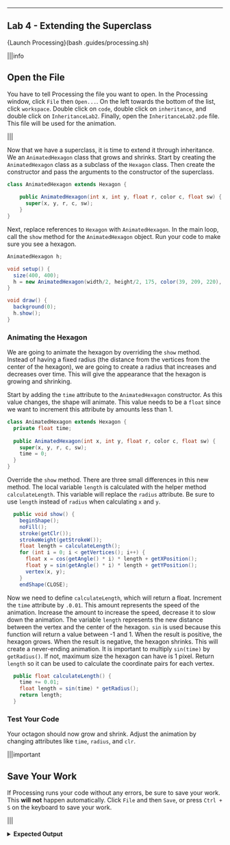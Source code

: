 ----------

## Lab 4 - Extending the Superclass

{Launch Processing}(bash .guides/processing.sh)

|||info
## Open the File
You have to tell Processing the file you want to open. In the Processing window, click `File` then `Open...`. On the left towards the bottom of the list, click `workspace`. Double click on `code`, double click on `inheritance`, and double click on `InheritanceLab2`. Finally, open the `InheritanceLab2.pde` file. This file will be used for the animation.

|||

Now that we have a superclass, it is time to extend it through inheritance. We an `AnimatedHexagon` class that grows and shrinks. Start by creating the `AnimatedHexagon` class as a subclass of the `Hexagon` class. Then create the constructor and pass the arguments to the constructor of the superclass.

```java
class AnimatedHexagon extends Hexagon {
  
    public AnimatedHexagon(int x, int y, float r, color c, float sw) {
      super(x, y, r, c, sw);
    }
}
```

Next, replace references to `Hexagon` with `AnimatedHexagon`. In the main loop, call the `show` method for the `AnimatedHexagon` object. Run your code to make sure you see a hexagon.

```java
AnimatedHexagon h;

void setup() {
  size(400, 400);
  h = new AnimatedHexagon(width/2, height/2, 175, color(39, 209, 220), 3);
}

void draw() {
  background(0);
  h.show();
}
```

### Animating the Hexagon

We are going to animate the hexagon by overriding the `show` method. Instead of having a fixed radius (the distance from the vertices from the center of the hexagon), we are going to create a radius that increases and decreases over time. This will give the appearance that the hexagon is growing and shrinking.

Start by adding the `time` attribute to the `AnimatedHexagon` constructor. As this value changes, the shape will animate. This value needs to be a `float` since we want to increment this attribute by amounts less than 1.

```java
class AnimatedHexagon extends Hexagon {
  private float time;
  
  public AnimatedHexagon(int x, int y, float r, color c, float sw) {
    super(x, y, r, c, sw);
    time = 0;
  }
}
```

Override the `show` method. There are three small differences in this new method. The local variable `length` is calculated with the helper method `calculateLength`. This variable will replace the `radius` attribute. Be sure to use `length` instead of `radius` when calculating `x` and `y`.

```java
  public void show() {
    beginShape();
    noFill();
    stroke(getClr());
    strokeWeight(getStrokeW());
    float length = calculateLength();
    for (int i = 0; i < getVertices(); i++) {
      float x = cos(getAngle() * i) * length + getXPosition();
      float y = sin(getAngle() * i) * length + getYPosition();
      vertex(x, y);
    }
    endShape(CLOSE);
```

Now we need to define `calculateLength`, which will return a float. Increment the `time` attribute by `.0.01`. This amount represents the speed of the animation. Increase the amount to increase the speed, decrease it to slow down the animation. The variable `length` represents the new distance between the vertex and the center of the hexagon. `sin` is used because this function will return a value between -1 and 1. When the result is positive, the hexagon grows. When the result is negative, the hexagon shrinks. This will create a never-ending animation. It is important to multiply `sin(time)` by `getRadius()`. If not, maximum size the hexagon can have is 1 pixel. Return `length` so it can be used to calculate the coordinate pairs for each vertex.

```java
  public float calculateLength() {
    time += 0.01;
    float length = sin(time) * getRadius();
    return length;
  }
```

### Test Your Code

Your octagon should now grow and shrink. Adjust the animation by changing attributes like `time`, `radius`, and `clr`.

|||important
## Save Your Work
If Processing runs your code without any errors, be sure to save your work. This **will not** happen automatically. Click `File` and then `Save`, or press `Ctrl + S` on the keyboard to save your work.

|||

<details>
  <summary><strong>Expected Output</strong></summary>
  <iframe src=".guides/img/inheritance/animations/hexagon_grow/index.html" width=400 height=400/>
</details>

<details>
  <summary><strong>Solution</strong></summary>
  
  ```java
  class Hexagon {
    private int xPosition;
    private int yPosition;
    private float radius;
    private int vertices;
    private float angle;
    private color clr;
    private float strokeW;

    public float getRadius() {
      return radius;
    }

    public color getClr() {
      return clr;
    }

    public float getStrokeW() {
      return strokeW;
    }

    public int getVertices() {
      return vertices;
    }

    public void setVertices(int newVertices) {
      vertices = newVertices;
    }

    public float getAngle() {
      return angle;
    }

    public void setAngle(float newAngle) {
      angle = newAngle;
    }

    public int getXPosition() {
      return xPosition;
    }

    public int getYPosition() {
      return yPosition;
    }

    public Hexagon() {
      xPosition = 0;
      yPosition = 0;
      radius = 50;
      vertices = 6;
      angle = TWO_PI / vertices;
      clr = color(255, 255, 255);
      strokeW = 1;
    }

    public Hexagon(int x, int y, float r, color c, float sw) {
      xPosition = x;
      yPosition = y;
      radius = r;
      vertices = 6;
      angle = TWO_PI / vertices;
      clr = c;
      strokeW = sw;
    }

    public void show() {
      beginShape();
      noFill();
      stroke(clr);
      strokeWeight(strokeW);
      for (int i = 0; i < vertices; i++) {
        float x = cos(angle * i) * radius + xPosition;
        float y = sin(angle * i) * radius + yPosition;
        vertex(x, y);
      }
      endShape(CLOSE);
    }
  }

  class AnimatedHexagon extends Hexagon {
    private float time;

    public AnimatedHexagon(int x, int y, float r, color c, float sw) {
      super(x, y, r, c, sw);
      time = 0;
    }

    public float calculateLength() {
      time += 0.01;
      float length = sin(time) * getRadius();
      return length;
    }

    public void show() {
      beginShape();
      noFill();
      stroke(getClr());
      strokeWeight(getStrokeW());
      float length = calculateLength();
      for (int i = 0; i < getVertices(); i++) {
        float x = cos(getAngle() * i) * length + getXPosition();
        float y = sin(getAngle() * i) * length + getYPosition();
        vertex(x, y);
      }
      endShape(CLOSE);
    }
  }

  AnimatedHexagon h;

  void setup() {
    size(400, 400);
    h = new AnimatedHexagon(width/2, height/2, 175, color(39, 209, 220), 3);
  }

  void draw() {
    background(0);
    h.show();
  }
  ```
</details>

<details>
  <summary><strong>Why is the animation not always smooth?</strong></summary>
  This has to do with how Processing works and how Codio was built. Processing uses something called X server to display graphical output. X server runs on a machine, not in a browser. Codio was designed to have a coding environment run in your browser. To get Processing output into your browser, X server is running on a server farm somewhere far away. Your Processing code gets sent to the server farm, Processing output is generated, and then sent to your browser. This means Processing output depends on network speeds. If your internet connection is not very good, or there is lots of network traffic, this will decrease the quality of your animation.
</details>

|||challenge
## Try these variations:
* Change the `show` method in the `AnimatedHexagon` class to look like this:
```java
  public void show() {
    beginShape();
    noFill();
    stroke(getClr());
    strokeWeight(getStrokeW());
    float length = calculateLength();
    for (int i = 0; i < getVertices(); i++) {
      float x = cos(getAngle() * i) * length + getXPosition();
      float y = sin(getAngle() * i) * getRadius() + getYPosition();
      vertex(x, y);
    }
    endShape(CLOSE);
  }
```
<details>
  <summary><strong>Expected Output</strong></summary>
  <iframe src=".guides/img/inheritance/animations/hexagon_spin_y/index.html" width=400 height=400/>
</details>

* Change the `show` method in the `AnimatedHexagon` class to look like this:
```java
  public void show() {
    beginShape();
    noFill();
    stroke(getClr());
    strokeWeight(getStrokeW());
    float length = calculateLength();
    for (int i = 0; i < getVertices(); i++) {
      float x = cos(getAngle() * i) * getRadius() + getXPosition();
      float y = sin(getAngle() * i) * length + getYPosition();
      vertex(x, y);
    }
    endShape(CLOSE);
  }
```
<details>
  <summary><strong>Expected Output</strong></summary>
  <iframe src=".guides/img/inheritance/animations/hexagon_spin_x/index.html" width=400 height=400/>
</details>
<details>
  <summary><strong>Why is this happening?</strong></summary>
  In the first variation, the x-coordinate is animated while the y-coordinate remains the same. This gives the appearance that the hexagon is "spinning" around a the y-axis. The second variation animates the x-coordinate while the y-coordinate remains the same. This gives the appearance that the hexagon is "spinning" around the x-axis.
</details>

|||

{Check It!|assessment}(multiple-choice-172195837)
